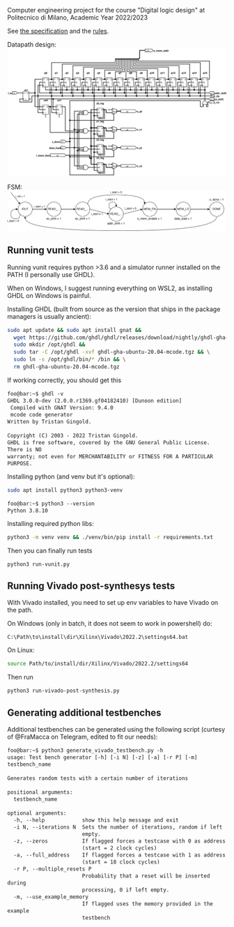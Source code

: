 Computer engineering project for the course "Digital logic design" at Politecnico di Milano, Academic Year 2022/2023

See [the specification](./docs/PFRL_Specifica_22_23_V0.0.pdf) and the [rules](./docs/PFRL_Regole_22_23_V0.0.pdf).

Datapath design:
![datapath](./docs/datapath.svg)

FSM:
![FSM](./docs/fsm.svg)

## Running vunit tests

Running vunit requires python >3.6 and a simulator runner installed on the PATH
(I personally use GHDL).

When on Windows, I suggest running everything on WSL2, as installing GHDL on Windows is 
painful.

Installing GHDL (built from source as the version that ships in the package managers
is usually ancient):
```bash
sudo apt update && sudo apt install gnat &&
  wget https://github.com/ghdl/ghdl/releases/download/nightly/ghdl-gha-ubuntu-20.04-mcode.tgz && \
  sudo mkdir /opt/ghdl && 
  sudo tar -C /opt/ghdl -xvf ghdl-gha-ubuntu-20.04-mcode.tgz && \
  sudo ln -s /opt/ghdl/bin/* /bin && \
  rm ghdl-gha-ubuntu-20.04-mcode.tgz
```

If working correctly, you should get this
```console
foo@bar:~$ ghdl -v
GHDL 3.0.0-dev (2.0.0.r1369.gf04182410) [Dunoon edition]
 Compiled with GNAT Version: 9.4.0
 mcode code generator
Written by Tristan Gingold.

Copyright (C) 2003 - 2022 Tristan Gingold.
GHDL is free software, covered by the GNU General Public License.  There is NO
warranty; not even for MERCHANTABILITY or FITNESS FOR A PARTICULAR PURPOSE.
```

Installing python (and venv but it's optional):
```bash
sudo apt install python3 python3-venv
```
```console
foo@bar:~$ python3 --version
Python 3.8.10
```

Installing required python libs:
```bash
python3 -m venv venv && ./venv/bin/pip install -r requirements.txt
```

Then you can finally run tests
```bash
python3 run-vunit.py
```

## Running Vivado post-synthesys tests

With Vivado installed, you need to set up env variables to have Vivado on the path.

On Windows (only in batch, it does not seem to work in powershell) do:
```batch
C:\Path\to\install\dir\Xilinx\Vivado\2022.2\settings64.bat
```
On Linux:
```bash
source Path/to/install/dir/Xilinx/Vivado/2022.2/settings64
```

Then run
```bash
python3 run-vivado-post-synthesis.py
```

## Generating additional testbenches

Additional testbenches can be generated using the following script 
(curtesy of @FraMacca on Telegram, edited to fit our needs):

```console
foo@bar:~$ python3 generate_vivado_testbench.py -h
usage: Test bench generator [-h] [-i N] [-z] [-a] [-r P] [-m] testbench_name

Generates random tests with a certain number of iterations

positional arguments:
  testbench_name

optional arguments:
  -h, --help            show this help message and exit
  -i N, --iterations N  Sets the number of iterations, random if left
                        empty.
  -z, --zeros           If flagged forces a testcase with 0 as address
                        (start = 2 clock cycles)
  -a, --full_address    If flagged forces a testcase with 1 as address
                        (start = 18 clock cycles)
  -r P, --multiple_resets P
                        Probability that a reset will be inserted during 
                        processing, 0 if left empty.
  -m, --use_example_memory
                        If flagged uses the memory provided in the example
                        testbench
```
